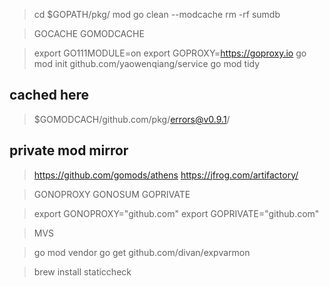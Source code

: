 > cd $GOPATH/pkg/
>  mod
> go clean --modcache
> rm -rf sumdb

> GOCACHE
> GOMODCACHE

> export GO111MODULE=on
> export GOPROXY=https://goproxy.io
> go mod init github.com/yaowenqiang/service
> go mod tidy

## cached here

> $GOMODCACH/github.com/pkg/errors@v0.9.1/

## private mod mirror

> https://github.com/gomods/athens
> https://jfrog.com/artifactory/

> GONOPROXY
> GONOSUM
> GOPRIVATE

> export GONOPROXY="github.com"
> export GOPRIVATE="github.com"

> MVS 

> go mod vendor
> go get github.com/divan/expvarmon

> brew install  staticcheck


